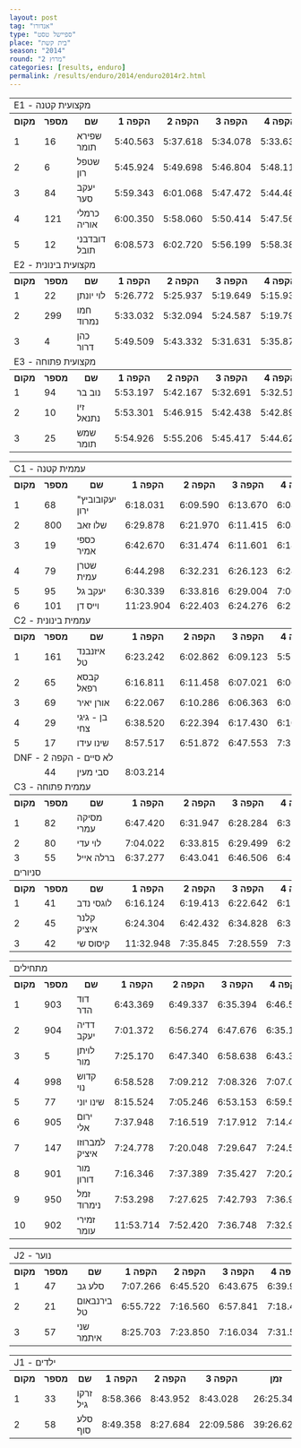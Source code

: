 ```yaml
---
layout: post
tag: "אנדורו"
type: "ספיישל טסט"
place: "בית קשת"
season: "2014"
round: "מרוץ 2"
categories: [results, enduro]
permalink: /results/enduro/2014/enduro2014r2.html
---
```

<table class="line_color big_table">
<tr><td colspan="99" class="title_font">  E1 - מקצועית קטנה  </td></tr>
<tr class="rnkh_bkcolor">
    <th class="rnkh_font">מקום</th>
    <th class="rnkh_font">מספר</th>
    <th class="rnkh_font">שם</th>
    <th class="rnkh_font">הקפה 1</th>
    <th class="rnkh_font">הקפה 2</th>
    <th class="rnkh_font">הקפה 3</th>
    <th class="rnkh_font">הקפה 4</th>
    <th class="rnkh_font">הקפה 5</th>
    <th class="rnkh_font">הקפה 6</th>
    <th class="rnkh_font">זמן</th>
    <th class="rnkh_font">פער</th>
</tr>
<tr class="rnk_bkcolor">
    <td class="rnk_font">1</td>
    <td class="rnk_font">16</td>
    <td class="rnk_font">שפירא תומר</td>
    <td class="rnk_font">5:40.563</td>
    <td class="rnk_font">5:37.618</td>
    <td class="rnk_font">5:34.078</td>
    <td class="rnk_font">5:33.633</td>
    <td class="rnk_font">5:32.735</td>
    <td class="rnk_font">5:31.557</td>
    <td class="rnk_font">33:30.184</td>
    <td class="rnk_font"></td>
</tr>
<tr class="rnk_bkcolor">
    <td class="rnk_font">2</td>
    <td class="rnk_font">6</td>
    <td class="rnk_font">שטפל רון</td>
    <td class="rnk_font">5:45.924</td>
    <td class="rnk_font">5:49.698</td>
    <td class="rnk_font">5:46.804</td>
    <td class="rnk_font">5:48.118</td>
    <td class="rnk_font">5:43.857</td>
    <td class="rnk_font">5:43.935</td>
    <td class="rnk_font">34:38.336</td>
    <td class="rnk_font">1:08.152</td>
</tr>
<tr class="rnk_bkcolor">
    <td class="rnk_font">3</td>
    <td class="rnk_font">84</td>
    <td class="rnk_font">יעקב סער</td>
    <td class="rnk_font">5:59.343</td>
    <td class="rnk_font">6:01.068</td>
    <td class="rnk_font">5:47.472</td>
    <td class="rnk_font">5:44.489</td>
    <td class="rnk_font">5:44.384</td>
    <td class="rnk_font">5:41.531</td>
    <td class="rnk_font">34:58.287</td>
    <td class="rnk_font">1:28.103</td>
</tr>
<tr class="rnk_bkcolor">
    <td class="rnk_font">4</td>
    <td class="rnk_font">121</td>
    <td class="rnk_font">כרמלי אוריה</td>
    <td class="rnk_font">6:00.350</td>
    <td class="rnk_font">5:58.060</td>
    <td class="rnk_font">5:50.414</td>
    <td class="rnk_font">5:47.561</td>
    <td class="rnk_font">5:48.703</td>
    <td class="rnk_font">5:53.693</td>
    <td class="rnk_font">35:18.781</td>
    <td class="rnk_font">1:48.597</td>
</tr>
<tr class="rnk_bkcolor">
    <td class="rnk_font">5</td>
    <td class="rnk_font">12</td>
    <td class="rnk_font">דובדבני תובל</td>
    <td class="rnk_font">6:08.573</td>
    <td class="rnk_font">6:02.720</td>
    <td class="rnk_font">5:56.199</td>
    <td class="rnk_font">5:58.384</td>
    <td class="rnk_font">5:58.275</td>
    <td class="rnk_font">6:01.314</td>
    <td class="rnk_font">36:05.465</td>
    <td class="rnk_font">2:35.281</td>
</tr>
<tr><td colspan="99" class="title_font">  E2 - מקצועית בינונית  </td></tr>
<tr class="rnkh_bkcolor">
    <th class="rnkh_font">מקום</th>
    <th class="rnkh_font">מספר</th>
    <th class="rnkh_font">שם</th>
    <th class="rnkh_font">הקפה 1</th>
    <th class="rnkh_font">הקפה 2</th>
    <th class="rnkh_font">הקפה 3</th>
    <th class="rnkh_font">הקפה 4</th>
    <th class="rnkh_font">הקפה 5</th>
    <th class="rnkh_font">הקפה 6</th>
    <th class="rnkh_font">זמן</th>
    <th class="rnkh_font">פער</th>
</tr>
<tr class="rnk_bkcolor">
    <td class="rnk_font">1</td>
    <td class="rnk_font">22</td>
    <td class="rnk_font">לוי יונתן</td>
    <td class="rnk_font">5:26.772</td>
    <td class="rnk_font">5:25.937</td>
    <td class="rnk_font">5:19.649</td>
    <td class="rnk_font">5:15.934</td>
    <td class="rnk_font">5:16.611</td>
    <td class="rnk_font">5:24.858</td>
    <td class="rnk_font">32:09.761</td>
    <td class="rnk_font"></td>
</tr>
<tr class="rnk_bkcolor">
    <td class="rnk_font">2</td>
    <td class="rnk_font">299</td>
    <td class="rnk_font">חמו נמרוד</td>
    <td class="rnk_font">5:33.032</td>
    <td class="rnk_font">5:32.094</td>
    <td class="rnk_font">5:24.587</td>
    <td class="rnk_font">5:19.794</td>
    <td class="rnk_font">5:22.997</td>
    <td class="rnk_font">5:19.718</td>
    <td class="rnk_font">32:32.222</td>
    <td class="rnk_font">22.461</td>
</tr>
<tr class="rnk_bkcolor">
    <td class="rnk_font">3</td>
    <td class="rnk_font">4</td>
    <td class="rnk_font">כהן דרור</td>
    <td class="rnk_font">5:49.509</td>
    <td class="rnk_font">5:43.332</td>
    <td class="rnk_font">5:31.631</td>
    <td class="rnk_font">5:35.872</td>
    <td class="rnk_font">5:38.880</td>
    <td class="rnk_font">5:37.036</td>
    <td class="rnk_font">33:56.260</td>
    <td class="rnk_font">1:46.499</td>
</tr>
<tr><td colspan="99" class="title_font">  E3 - מקצועית פתוחה  </td></tr>
<tr class="rnkh_bkcolor">
    <th class="rnkh_font">מקום</th>
    <th class="rnkh_font">מספר</th>
    <th class="rnkh_font">שם</th>
    <th class="rnkh_font">הקפה 1</th>
    <th class="rnkh_font">הקפה 2</th>
    <th class="rnkh_font">הקפה 3</th>
    <th class="rnkh_font">הקפה 4</th>
    <th class="rnkh_font">הקפה 5</th>
    <th class="rnkh_font">הקפה 6</th>
    <th class="rnkh_font">זמן</th>
    <th class="rnkh_font">פער</th>
</tr>
<tr class="rnk_bkcolor">
    <td class="rnk_font">1</td>
    <td class="rnk_font">94</td>
    <td class="rnk_font">נוב בר</td>
    <td class="rnk_font">5:53.197</td>
    <td class="rnk_font">5:42.167</td>
    <td class="rnk_font">5:32.691</td>
    <td class="rnk_font">5:32.513</td>
    <td class="rnk_font">5:35.299</td>
    <td class="rnk_font">5:37.375</td>
    <td class="rnk_font">33:53.242</td>
    <td class="rnk_font"></td>
</tr>
<tr class="rnk_bkcolor">
    <td class="rnk_font">2</td>
    <td class="rnk_font">10</td>
    <td class="rnk_font">זיו נתנאל</td>
    <td class="rnk_font">5:53.301</td>
    <td class="rnk_font">5:46.915</td>
    <td class="rnk_font">5:42.438</td>
    <td class="rnk_font">5:42.895</td>
    <td class="rnk_font">5:46.618</td>
    <td class="rnk_font">5:39.073</td>
    <td class="rnk_font">34:31.240</td>
    <td class="rnk_font">37.998</td>
</tr>
<tr class="rnk_bkcolor">
    <td class="rnk_font">3</td>
    <td class="rnk_font">25</td>
    <td class="rnk_font">שמש תומר</td>
    <td class="rnk_font">5:54.926</td>
    <td class="rnk_font">5:55.206</td>
    <td class="rnk_font">5:45.417</td>
    <td class="rnk_font">5:44.626</td>
    <td class="rnk_font">5:38.486</td>
    <td class="rnk_font">5:36.430</td>
    <td class="rnk_font">34:35.091</td>
    <td class="rnk_font">41.849</td>
</tr>
</table>
<table class="line_color big_table">
<tr><td colspan="99" class="title_font">  C1 - עממית קטנה  </td></tr>
<tr class="rnkh_bkcolor">
    <th class="rnkh_font">מקום</th>
    <th class="rnkh_font">מספר</th>
    <th class="rnkh_font">שם</th>
    <th class="rnkh_font">הקפה 1</th>
    <th class="rnkh_font">הקפה 2</th>
    <th class="rnkh_font">הקפה 3</th>
    <th class="rnkh_font">הקפה 4</th>
    <th class="rnkh_font">הקפה 5</th>
    <th class="rnkh_font">זמן</th>
    <th class="rnkh_font">פער</th>
</tr>
<tr class="rnk_bkcolor">
    <td class="rnk_font">1</td>
    <td class="rnk_font">68</td>
    <td class="rnk_font">יעקובוביץ" ירון</td>
    <td class="rnk_font">6:18.031</td>
    <td class="rnk_font">6:09.590</td>
    <td class="rnk_font">6:13.670</td>
    <td class="rnk_font">6:08.702</td>
    <td class="rnk_font">6:10.146</td>
    <td class="rnk_font">31:00.139</td>
    <td class="rnk_font"></td>
</tr>
<tr class="rnk_bkcolor">
    <td class="rnk_font">2</td>
    <td class="rnk_font">800</td>
    <td class="rnk_font">שלו זאב</td>
    <td class="rnk_font">6:29.878</td>
    <td class="rnk_font">6:21.970</td>
    <td class="rnk_font">6:11.415</td>
    <td class="rnk_font">6:08.278</td>
    <td class="rnk_font">6:07.137</td>
    <td class="rnk_font">31:18.678</td>
    <td class="rnk_font">18.539</td>
</tr>
<tr class="rnk_bkcolor">
    <td class="rnk_font">3</td>
    <td class="rnk_font">19</td>
    <td class="rnk_font">כספי אמיר</td>
    <td class="rnk_font">6:42.670</td>
    <td class="rnk_font">6:31.474</td>
    <td class="rnk_font">6:11.601</td>
    <td class="rnk_font">6:18.680</td>
    <td class="rnk_font">6:14.362</td>
    <td class="rnk_font">31:58.787</td>
    <td class="rnk_font">58.648</td>
</tr>
<tr class="rnk_bkcolor">
    <td class="rnk_font">4</td>
    <td class="rnk_font">79</td>
    <td class="rnk_font">שטרן עמית</td>
    <td class="rnk_font">6:44.298</td>
    <td class="rnk_font">6:32.231</td>
    <td class="rnk_font">6:26.123</td>
    <td class="rnk_font">6:24.994</td>
    <td class="rnk_font">6:25.217</td>
    <td class="rnk_font">32:32.863</td>
    <td class="rnk_font">1:32.724</td>
</tr>
<tr class="rnk_bkcolor">
    <td class="rnk_font">5</td>
    <td class="rnk_font">95</td>
    <td class="rnk_font">יעקב גל</td>
    <td class="rnk_font">6:30.339</td>
    <td class="rnk_font">6:33.816</td>
    <td class="rnk_font">6:29.004</td>
    <td class="rnk_font">7:00.120</td>
    <td class="rnk_font">6:24.336</td>
    <td class="rnk_font">32:57.615</td>
    <td class="rnk_font">1:57.476</td>
</tr>
<tr class="rnk_bkcolor">
    <td class="rnk_font">6</td>
    <td class="rnk_font">101</td>
    <td class="rnk_font">וייס דן</td>
    <td class="rnk_font">11:23.904</td>
    <td class="rnk_font">6:22.403</td>
    <td class="rnk_font">6:24.276</td>
    <td class="rnk_font">6:23.347</td>
    <td class="rnk_font">6:24.596</td>
    <td class="rnk_font">36:58.526</td>
    <td class="rnk_font">5:58.387</td>
</tr>
<tr><td colspan="99" class="title_font">  C2 - עממית בינונית  </td></tr>
<tr class="rnkh_bkcolor">
    <th class="rnkh_font">מקום</th>
    <th class="rnkh_font">מספר</th>
    <th class="rnkh_font">שם</th>
    <th class="rnkh_font">הקפה 1</th>
    <th class="rnkh_font">הקפה 2</th>
    <th class="rnkh_font">הקפה 3</th>
    <th class="rnkh_font">הקפה 4</th>
    <th class="rnkh_font">הקפה 5</th>
    <th class="rnkh_font">זמן</th>
    <th class="rnkh_font">פער</th>
</tr>
<tr class="rnk_bkcolor">
    <td class="rnk_font">1</td>
    <td class="rnk_font">161</td>
    <td class="rnk_font">איזנבנד טל</td>
    <td class="rnk_font">6:23.242</td>
    <td class="rnk_font">6:02.862</td>
    <td class="rnk_font">6:09.123</td>
    <td class="rnk_font">5:57.258</td>
    <td class="rnk_font">5:59.705</td>
    <td class="rnk_font">30:32.190</td>
    <td class="rnk_font"></td>
</tr>
<tr class="rnk_bkcolor">
    <td class="rnk_font">2</td>
    <td class="rnk_font">65</td>
    <td class="rnk_font">קבסא רפאל</td>
    <td class="rnk_font">6:16.811</td>
    <td class="rnk_font">6:11.458</td>
    <td class="rnk_font">6:07.021</td>
    <td class="rnk_font">6:06.583</td>
    <td class="rnk_font">6:10.546</td>
    <td class="rnk_font">30:52.419</td>
    <td class="rnk_font">20.229</td>
</tr>
<tr class="rnk_bkcolor">
    <td class="rnk_font">3</td>
    <td class="rnk_font">69</td>
    <td class="rnk_font">אורן יאיר</td>
    <td class="rnk_font">6:22.067</td>
    <td class="rnk_font">6:10.286</td>
    <td class="rnk_font">6:06.363</td>
    <td class="rnk_font">6:08.439</td>
    <td class="rnk_font">6:08.367</td>
    <td class="rnk_font">30:55.522</td>
    <td class="rnk_font">23.332</td>
</tr>
<tr class="rnk_bkcolor">
    <td class="rnk_font">4</td>
    <td class="rnk_font">29</td>
    <td class="rnk_font">בן - גיגי צחי</td>
    <td class="rnk_font">6:38.520</td>
    <td class="rnk_font">6:22.394</td>
    <td class="rnk_font">6:17.430</td>
    <td class="rnk_font">6:10.036</td>
    <td class="rnk_font">6:15.761</td>
    <td class="rnk_font">31:44.141</td>
    <td class="rnk_font">1:11.951</td>
</tr>
<tr class="rnk_bkcolor">
    <td class="rnk_font">5</td>
    <td class="rnk_font">17</td>
    <td class="rnk_font">שינו עידו</td>
    <td class="rnk_font">8:57.517</td>
    <td class="rnk_font">6:51.872</td>
    <td class="rnk_font">6:47.553</td>
    <td class="rnk_font">7:31.197</td>
    <td class="rnk_font">7:01.813</td>
    <td class="rnk_font">37:09.952</td>
    <td class="rnk_font">6:37.762</td>
</tr>
<tr><td colspan="99" class="subtitle_font">DNF - לא סיים - הקפה 2</td></tr>
<tr class="rnk_bkcolor">
    <td class="rnk_font"></td>
    <td class="rnk_font">44</td>
    <td class="rnk_font">סבי מעין</td>
    <td class="rnk_font">8:03.214</td>
    <td class="rnk_font"></td>
    <td class="rnk_font"></td>
    <td class="rnk_font"></td>
    <td class="rnk_font"></td>
    <td class="rnk_font"></td>
    <td class="rnk_font"></td>
</tr>
<tr><td colspan="99" class="title_font">  C3 - עממית פתוחה  </td></tr>
<tr class="rnkh_bkcolor">
    <th class="rnkh_font">מקום</th>
    <th class="rnkh_font">מספר</th>
    <th class="rnkh_font">שם</th>
    <th class="rnkh_font">הקפה 1</th>
    <th class="rnkh_font">הקפה 2</th>
    <th class="rnkh_font">הקפה 3</th>
    <th class="rnkh_font">הקפה 4</th>
    <th class="rnkh_font">הקפה 5</th>
    <th class="rnkh_font">זמן</th>
    <th class="rnkh_font">פער</th>
</tr>
<tr class="rnk_bkcolor">
    <td class="rnk_font">1</td>
    <td class="rnk_font">82</td>
    <td class="rnk_font">מסיקה עמרי</td>
    <td class="rnk_font">6:47.420</td>
    <td class="rnk_font">6:31.947</td>
    <td class="rnk_font">6:28.284</td>
    <td class="rnk_font">6:37.162</td>
    <td class="rnk_font">6:25.126</td>
    <td class="rnk_font">32:49.939</td>
    <td class="rnk_font"></td>
</tr>
<tr class="rnk_bkcolor">
    <td class="rnk_font">2</td>
    <td class="rnk_font">80</td>
    <td class="rnk_font">לוי עדי</td>
    <td class="rnk_font">7:04.022</td>
    <td class="rnk_font">6:33.815</td>
    <td class="rnk_font">6:29.499</td>
    <td class="rnk_font">6:25.060</td>
    <td class="rnk_font">6:34.872</td>
    <td class="rnk_font">33:07.268</td>
    <td class="rnk_font">17.329</td>
</tr>
<tr class="rnk_bkcolor">
    <td class="rnk_font">3</td>
    <td class="rnk_font">55</td>
    <td class="rnk_font">ברלה אייל</td>
    <td class="rnk_font">6:37.277</td>
    <td class="rnk_font">6:43.041</td>
    <td class="rnk_font">6:46.506</td>
    <td class="rnk_font">6:45.607</td>
    <td class="rnk_font">6:42.974</td>
    <td class="rnk_font">33:35.405</td>
    <td class="rnk_font">45.466</td>
</tr>
<tr><td colspan="99" class="title_font">  סניורים  </td></tr>
<tr class="rnkh_bkcolor">
    <th class="rnkh_font">מקום</th>
    <th class="rnkh_font">מספר</th>
    <th class="rnkh_font">שם</th>
    <th class="rnkh_font">הקפה 1</th>
    <th class="rnkh_font">הקפה 2</th>
    <th class="rnkh_font">הקפה 3</th>
    <th class="rnkh_font">הקפה 4</th>
    <th class="rnkh_font">הקפה 5</th>
    <th class="rnkh_font">זמן</th>
    <th class="rnkh_font">פער</th>
</tr>
<tr class="rnk_bkcolor">
    <td class="rnk_font">1</td>
    <td class="rnk_font">41</td>
    <td class="rnk_font">לוגסי נדב</td>
    <td class="rnk_font">6:16.124</td>
    <td class="rnk_font">6:19.413</td>
    <td class="rnk_font">6:22.642</td>
    <td class="rnk_font">6:17.897</td>
    <td class="rnk_font">6:22.987</td>
    <td class="rnk_font">31:39.063</td>
    <td class="rnk_font"></td>
</tr>
<tr class="rnk_bkcolor">
    <td class="rnk_font">2</td>
    <td class="rnk_font">45</td>
    <td class="rnk_font">קלנר איציק</td>
    <td class="rnk_font">6:24.304</td>
    <td class="rnk_font">6:42.432</td>
    <td class="rnk_font">6:34.828</td>
    <td class="rnk_font">6:32.509</td>
    <td class="rnk_font">6:19.675</td>
    <td class="rnk_font">32:33.748</td>
    <td class="rnk_font">54.685</td>
</tr>
<tr class="rnk_bkcolor">
    <td class="rnk_font">3</td>
    <td class="rnk_font">42</td>
    <td class="rnk_font">קיסוס שי</td>
    <td class="rnk_font">11:32.948</td>
    <td class="rnk_font">7:35.845</td>
    <td class="rnk_font">7:28.559</td>
    <td class="rnk_font">7:35.752</td>
    <td class="rnk_font">7:38.442</td>
    <td class="rnk_font">41:51.546</td>
    <td class="rnk_font">10:12.483</td>
</tr>
</table>
<table class="line_color big_table">
<tr><td colspan="99" class="title_font">  מתחילים  </td></tr>
<tr class="rnkh_bkcolor">
    <th class="rnkh_font">מקום</th>
    <th class="rnkh_font">מספר</th>
    <th class="rnkh_font">שם</th>
    <th class="rnkh_font">הקפה 1</th>
    <th class="rnkh_font">הקפה 2</th>
    <th class="rnkh_font">הקפה 3</th>
    <th class="rnkh_font">הקפה 4</th>
    <th class="rnkh_font">זמן</th>
    <th class="rnkh_font">פער</th>
</tr>
<tr class="rnk_bkcolor">
    <td class="rnk_font">1</td>
    <td class="rnk_font">903</td>
    <td class="rnk_font">דוד הדר</td>
    <td class="rnk_font">6:43.369</td>
    <td class="rnk_font">6:49.337</td>
    <td class="rnk_font">6:35.394</td>
    <td class="rnk_font">6:46.544</td>
    <td class="rnk_font">26:54.644</td>
    <td class="rnk_font"></td>
</tr>
<tr class="rnk_bkcolor">
    <td class="rnk_font">2</td>
    <td class="rnk_font">904</td>
    <td class="rnk_font">דדיה יעקב</td>
    <td class="rnk_font">7:01.372</td>
    <td class="rnk_font">6:56.274</td>
    <td class="rnk_font">6:47.676</td>
    <td class="rnk_font">6:35.101</td>
    <td class="rnk_font">27:20.423</td>
    <td class="rnk_font">25.779</td>
</tr>
<tr class="rnk_bkcolor">
    <td class="rnk_font">3</td>
    <td class="rnk_font">5</td>
    <td class="rnk_font">לויתן מור</td>
    <td class="rnk_font">7:25.170</td>
    <td class="rnk_font">6:47.340</td>
    <td class="rnk_font">6:58.638</td>
    <td class="rnk_font">6:43.367</td>
    <td class="rnk_font">27:54.515</td>
    <td class="rnk_font">59.871</td>
</tr>
<tr class="rnk_bkcolor">
    <td class="rnk_font">4</td>
    <td class="rnk_font">998</td>
    <td class="rnk_font">קדוש נוי</td>
    <td class="rnk_font">6:58.528</td>
    <td class="rnk_font">7:09.212</td>
    <td class="rnk_font">7:08.326</td>
    <td class="rnk_font">7:07.071</td>
    <td class="rnk_font">28:23.137</td>
    <td class="rnk_font">1:28.493</td>
</tr>
<tr class="rnk_bkcolor">
    <td class="rnk_font">5</td>
    <td class="rnk_font">77</td>
    <td class="rnk_font">שינו יוני</td>
    <td class="rnk_font">8:15.524</td>
    <td class="rnk_font">7:05.246</td>
    <td class="rnk_font">6:53.153</td>
    <td class="rnk_font">6:59.598</td>
    <td class="rnk_font">29:13.521</td>
    <td class="rnk_font">2:18.877</td>
</tr>
<tr class="rnk_bkcolor">
    <td class="rnk_font">6</td>
    <td class="rnk_font">905</td>
    <td class="rnk_font">ירום אלי</td>
    <td class="rnk_font">7:37.948</td>
    <td class="rnk_font">7:16.519</td>
    <td class="rnk_font">7:17.912</td>
    <td class="rnk_font">7:14.413</td>
    <td class="rnk_font">29:26.792</td>
    <td class="rnk_font">2:32.148</td>
</tr>
<tr class="rnk_bkcolor">
    <td class="rnk_font">7</td>
    <td class="rnk_font">147</td>
    <td class="rnk_font">למברוזו איציק</td>
    <td class="rnk_font">7:24.778</td>
    <td class="rnk_font">7:20.048</td>
    <td class="rnk_font">7:29.647</td>
    <td class="rnk_font">7:24.593</td>
    <td class="rnk_font">29:39.066</td>
    <td class="rnk_font">2:44.422</td>
</tr>
<tr class="rnk_bkcolor">
    <td class="rnk_font">8</td>
    <td class="rnk_font">901</td>
    <td class="rnk_font">מור דורון</td>
    <td class="rnk_font">7:16.346</td>
    <td class="rnk_font">7:37.389</td>
    <td class="rnk_font">7:35.427</td>
    <td class="rnk_font">7:20.238</td>
    <td class="rnk_font">29:49.400</td>
    <td class="rnk_font">2:54.756</td>
</tr>
<tr class="rnk_bkcolor">
    <td class="rnk_font">9</td>
    <td class="rnk_font">950</td>
    <td class="rnk_font">זמל נימרוד</td>
    <td class="rnk_font">7:53.298</td>
    <td class="rnk_font">7:27.625</td>
    <td class="rnk_font">7:42.793</td>
    <td class="rnk_font">7:36.974</td>
    <td class="rnk_font">30:40.690</td>
    <td class="rnk_font">3:46.046</td>
</tr>
<tr class="rnk_bkcolor">
    <td class="rnk_font">10</td>
    <td class="rnk_font">902</td>
    <td class="rnk_font">זמירי עומר</td>
    <td class="rnk_font">11:53.714</td>
    <td class="rnk_font">7:52.420</td>
    <td class="rnk_font">7:36.748</td>
    <td class="rnk_font">7:32.957</td>
    <td class="rnk_font">34:55.839</td>
    <td class="rnk_font">8:01.195</td>
</tr>
</table>
<table class="line_color big_table">
<tr><td colspan="99" class="title_font">  J2 - נוער  </td></tr>
<tr class="rnkh_bkcolor">
    <th class="rnkh_font">מקום</th>
    <th class="rnkh_font">מספר</th>
    <th class="rnkh_font">שם</th>
    <th class="rnkh_font">הקפה 1</th>
    <th class="rnkh_font">הקפה 2</th>
    <th class="rnkh_font">הקפה 3</th>
    <th class="rnkh_font">הקפה 4</th>
    <th class="rnkh_font">זמן</th>
    <th class="rnkh_font">פער</th>
</tr>
<tr class="rnk_bkcolor">
    <td class="rnk_font">1</td>
    <td class="rnk_font">47</td>
    <td class="rnk_font">סלע גב</td>
    <td class="rnk_font">7:07.266</td>
    <td class="rnk_font">6:45.520</td>
    <td class="rnk_font">6:43.675</td>
    <td class="rnk_font">6:39.969</td>
    <td class="rnk_font">27:16.430</td>
    <td class="rnk_font"></td>
</tr>
<tr class="rnk_bkcolor">
    <td class="rnk_font">2</td>
    <td class="rnk_font">21</td>
    <td class="rnk_font">בירנבאום טל</td>
    <td class="rnk_font">6:55.722</td>
    <td class="rnk_font">7:16.560</td>
    <td class="rnk_font">6:57.841</td>
    <td class="rnk_font">7:18.420</td>
    <td class="rnk_font">28:28.543</td>
    <td class="rnk_font">1:12.113</td>
</tr>
<tr class="rnk_bkcolor">
    <td class="rnk_font">3</td>
    <td class="rnk_font">57</td>
    <td class="rnk_font">שני איתמר</td>
    <td class="rnk_font">8:25.703</td>
    <td class="rnk_font">7:23.850</td>
    <td class="rnk_font">7:16.034</td>
    <td class="rnk_font">7:31.551</td>
    <td class="rnk_font">30:37.138</td>
    <td class="rnk_font">3:20.708</td>
</tr>
</table>
<table class="line_color big_table">
<tr><td colspan="99" class="title_font">  J1 - ילדים  </td></tr>
<tr class="rnkh_bkcolor">
    <th class="rnkh_font">מקום</th>
    <th class="rnkh_font">מספר</th>
    <th class="rnkh_font">שם</th>
    <th class="rnkh_font">הקפה 1</th>
    <th class="rnkh_font">הקפה 2</th>
    <th class="rnkh_font">הקפה 3</th>
    <th class="rnkh_font">זמן</th>
    <th class="rnkh_font">פער</th>
</tr>
<tr class="rnk_bkcolor">
    <td class="rnk_font">1</td>
    <td class="rnk_font">33</td>
    <td class="rnk_font">זרקו גיל</td>
    <td class="rnk_font">8:58.366</td>
    <td class="rnk_font">8:43.952</td>
    <td class="rnk_font">8:43.028</td>
    <td class="rnk_font">26:25.346</td>
    <td class="rnk_font"></td>
</tr>
<tr class="rnk_bkcolor">
    <td class="rnk_font">2</td>
    <td class="rnk_font">58</td>
    <td class="rnk_font">סלע סוף</td>
    <td class="rnk_font">8:49.358</td>
    <td class="rnk_font">8:27.684</td>
    <td class="rnk_font">22:09.586</td>
    <td class="rnk_font">39:26.628</td>
    <td class="rnk_font">13:01.282</td>
</tr>
</table>
